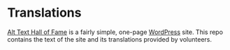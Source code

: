 # Translations

[Alt Text Hall of Fame](https://alttexthalloffame.org/) is a fairly simple, one-page [WordPress](https://wordpress.org/) site. This repo contains the text of the site and its translations provided by volunteers.
